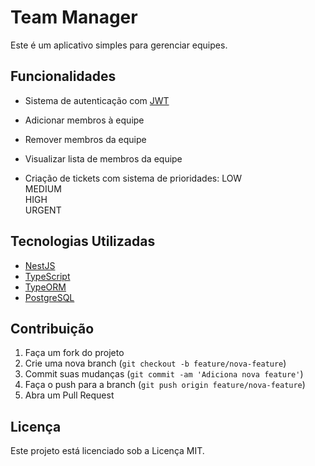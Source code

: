 # Team Manager

Este é um aplicativo simples para gerenciar equipes.

## Funcionalidades

- Sistema de autenticação com [JWT](https://auth0.com/docs/secure/tokens/json-web-tokens)

- Adicionar membros à equipe
- Remover membros da equipe
- Visualizar lista de membros da equipe

- Criação de tickets com sistema de prioridades:
    LOW\
    MEDIUM\
    HIGH\
    URGENT

## Tecnologias Utilizadas

- [NestJS](https://nestjs.com/)
- [TypeScript](https://www.typescriptlang.org/)
- [TypeORM](https://typeorm.io/)
- [PostgreSQL](https://www.postgresql.org/)

## Contribuição

1. Faça um fork do projeto
2. Crie uma nova branch (`git checkout -b feature/nova-feature`)
3. Commit suas mudanças (`git commit -am 'Adiciona nova feature'`)
4. Faça o push para a branch (`git push origin feature/nova-feature`)
5. Abra um Pull Request

## Licença

Este projeto está licenciado sob a Licença MIT.
